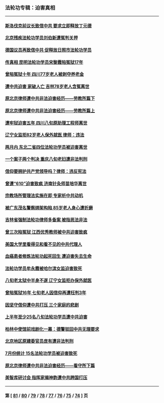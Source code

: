 ### 法轮功专辑：迫害真相
---
#### [斯洛伐克前议长致信中共 要求立即释放丁元德](../../pages/nf4379/n14074619.md?09190430) 
#### [北京残疾法轮功学员刘伯新遭冤判关押](../../pages/nf4379/n14069619.md?09190430) 
#### [德国议员再致信中共 促释放日照市法轮功学员](../../pages/nf4379/n14069901.md?09190430) 
#### [传真相 昆明法轮功学员宋黎霞陷冤狱17年](../../pages/nf4379/n14069020.md?09190430) 
#### [曾陷冤狱十年 四川77岁老人被剥夺养老金](../../pages/nf4379/n14068260.md?09190430) 
#### [遭中共迫害 家破人亡 吉林78岁老人含冤离世](../../pages/nf4379/n14066833.md?09190430) 
#### [原北京律师遭中共非法迫害经历——劳教所篇下](../../pages/nf4379/n14066403.md?09190430) 
#### [原北京律师遭中共非法迫害经历——劳教所篇上](../../pages/nf4379/n14057045.md?09190430) 
#### [遭牢狱迫害五年 四川八旬原助理工程师离世](../../pages/nf4379/n14066297.md?09190430) 
#### [辽宁女监拒82岁老人保外就医 律师：违法](../../pages/nf4379/n14065881.md?09190430) 
#### [两月内 东北二省四位法轮功学员被迫害离世](../../pages/nf4379/n14063270.md?09190430) 
#### [一个案子两个判决 重庆八旬老妇遭非法判刑](../../pages/nf4379/n14063531.md?09190430) 
#### [信仰要拥护共产党领导吗？律师：违反宪法](../../pages/nf4379/n14061325.md?09190430) 
#### [曾遭“610”迫害致疯 济南针灸师苗培华离世](../../pages/nf4379/n14060519.md?09190430) 
#### [宗教场所管理法实施在即 专家析中共动机](../../pages/nf4379/n14061242.md?09190430) 
#### [被广东茂名警察绑架构陷 85岁老人身心遭折磨](../../pages/nf4379/n14059718.md?09190430) 
#### [吉林省强制法轮功律师多备案 被指恶法非法](../../pages/nf4379/n14059091.md?09190430) 
#### [曾三次陷冤狱 江西优秀教师被中共迫害致疯](../../pages/nf4379/n14058953.md?09190430) 
#### [美国大学里看得见和看不见的中共代理人](../../pages/nf4379/n14058369.md?09190430) 
#### [血癌患者修炼法轮功起死回生 遭迫害失去生命](../../pages/nf4379/n14056761.md?09190430) 
#### [法轮功学员牟永霞被哈尔滨女监迫害致死](../../pages/nf4379/n14056172.md?09190430) 
#### [八旬老太狱中半身不遂 辽宁女监拒办保外就医](../../pages/nf4379/n14055233.md?09190430) 
#### [曾陷冤狱16年 七旬老人因信仰再遭枉判3年](../../pages/nf4379/n14054516.md?09190430) 
#### [因坚守信仰遭中共打压 三个家庭的悲剧](../../pages/nf4379/n14053714.md?09190430) 
#### [上半年至少25名八旬法轮功学员遭中共迫害](../../pages/nf4379/n14048655.md?09190430) 
#### [柏林中使馆前戏剧化一幕：德警驳回中共无理要求](../../pages/nf4379/n14050320.md?09190430) 
#### [北京地区原建委官员庞有遭非法判刑](../../pages/nf4379/n14049897.md?09190430) 
#### [7月份统计 15名法轮功学员被迫害致死](../../pages/nf4379/n14048158.md?09190430) 
#### [原北京律师遭中共非法迫害经历——看守所下篇](../../pages/nf4379/n14040009.md?09190430) 
#### [美智库研讨会 指挥家揭神韵遭中共跨国打压](../../pages/nf4379/n14048476.md?09190430) 

---
#### 第 [ [81](./81.md?09190430) / [80](./80.md?09190430) / [79](./79.md?09190430) / [78](./78.md?09190430) / [77](./77.md?09190430) / [76](./76.md?09190430) / [75](./75.md?09190430) / [74](./74.md?09190430) ] 页
